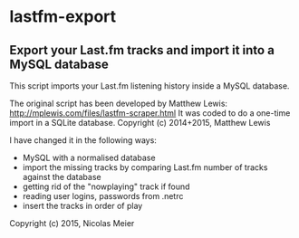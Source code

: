 # lastfm-export
## Export your Last.fm tracks and import it into a MySQL database

This script imports your Last.fm listening history inside a MySQL database.

The original script has been developed by Matthew Lewis:
http://mplewis.com/files/lastfm-scraper.html
It was coded to do a one-time import in a SQLite database.
Copyright (c) 2014+2015, Matthew Lewis

I have changed it in the following ways:                          
- MySQL with a normalised database                                
- import the missing tracks by comparing Last.fm number of tracks against the database
- getting rid of the "nowplaying" track if found
- reading user logins, passwords from .netrc
- insert the tracks in order of play

Copyright (c) 2015, Nicolas Meier

